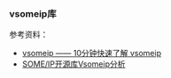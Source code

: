 ### vsomeip库


参考资料：
- [vsomeip —— 10分钟快速了解 vsomeip](https://blog.csdn.net/Aliven888/article/details/123333466)
- [SOME/IP开源库Vsomeip分析](https://zhuanlan.zhihu.com/p/405534988)
